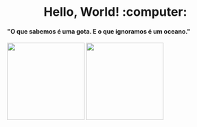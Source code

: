 <h1 align="center"> Hello, World! :computer:</h1>
<h4 align="left"> "O que sabemos é uma gota. E o que ignoramos é um oceano." </h3>

<img height="180em" src="https://github-readme-stats.vercel.app/api?username=joaoluizramos96&show_icons=true&theme=tokyonight"/>
<img height="180em" src="https://github-readme-stats.vercel.app/api/top-langs/?username=joaoluizramos96&layout=compact&theme=tokyonight"/>

